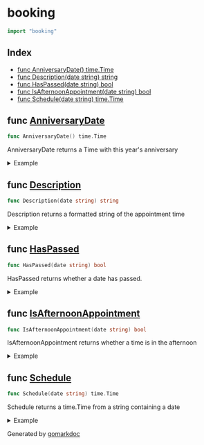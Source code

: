 <!-- Code generated by gomarkdoc. DO NOT EDIT -->

# booking

```go
import "booking"
```

## Index

- [func AnniversaryDate() time.Time](<#func-anniversarydate>)
- [func Description(date string) string](<#func-description>)
- [func HasPassed(date string) bool](<#func-haspassed>)
- [func IsAfternoonAppointment(date string) bool](<#func-isafternoonappointment>)
- [func Schedule(date string) time.Time](<#func-schedule>)


## func [AnniversaryDate](<https://github.com/vpayno/exercism-workspace/blob/main/go/booking-up-for-beauty/booking_up_for_beauty.go#L76>)

```go
func AnniversaryDate() time.Time
```

AnniversaryDate returns a Time with this year's anniversary

<details><summary>Example</summary>
<p>

```go
{

	fmt.Println(AnniversaryDate())

}
```

#### Output

```
2023-09-15 00:00:00 +0000 UTC
```

</p>
</details>

## func [Description](<https://github.com/vpayno/exercism-workspace/blob/main/go/booking-up-for-beauty/booking_up_for_beauty.go#L56>)

```go
func Description(date string) string
```

Description returns a formatted string of the appointment time

<details><summary>Example</summary>
<p>

```go
{
	fmt.Println(Description("7/25/2019 13:45:00"))
	fmt.Println(Description("6/6/2005 10:30:00"))
	fmt.Println(Description("9/19/1994 12:15:00"))
	fmt.Println(Description("4/4/2012 16:45:00"))

}
```

#### Output

```
You have an appointment on Thursday, July 25, 2019, at 13:45.
You have an appointment on Monday, June 6, 2005, at 10:30.
You have an appointment on Monday, September 19, 1994, at 12:15.
You have an appointment on Wednesday, April 4, 2012, at 16:45.
```

</p>
</details>

## func [HasPassed](<https://github.com/vpayno/exercism-workspace/blob/main/go/booking-up-for-beauty/booking_up_for_beauty.go#L22>)

```go
func HasPassed(date string) bool
```

HasPassed returns whether a date has passed.

<details><summary>Example</summary>
<p>

```go
{
	fmt.Println(HasPassed("July 25, 2019 13:45:00"))
	fmt.Println(HasPassed("December 9, 2112 11:59:59"))

}
```

#### Output

```
true
false
```

</p>
</details>

## func [IsAfternoonAppointment](<https://github.com/vpayno/exercism-workspace/blob/main/go/booking-up-for-beauty/booking_up_for_beauty.go#L34>)

```go
func IsAfternoonAppointment(date string) bool
```

IsAfternoonAppointment returns whether a time is in the afternoon

<details><summary>Example</summary>
<p>

```go
{
	fmt.Println(IsAfternoonAppointment("Thursday, July 25, 2019 11:30:00"))
	fmt.Println(IsAfternoonAppointment("Thursday, July 25, 2019 13:45:00"))
	fmt.Println(IsAfternoonAppointment("Thursday, July 25, 2019 21:15:00"))

}
```

#### Output

```
false
true
false
```

</p>
</details>

## func [Schedule](<https://github.com/vpayno/exercism-workspace/blob/main/go/booking-up-for-beauty/booking_up_for_beauty.go#L10>)

```go
func Schedule(date string) time.Time
```

Schedule returns a time.Time from a string containing a date

<details><summary>Example</summary>
<p>

```go
{
	fmt.Println(Schedule("7/25/2019 13:45:00"))

}
```

#### Output

```
2019-07-25 13:45:00 +0000 UTC
```

</p>
</details>



Generated by [gomarkdoc](<https://github.com/princjef/gomarkdoc>)
